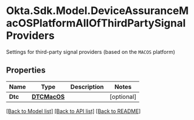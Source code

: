 # Okta.Sdk.Model.DeviceAssuranceMacOSPlatformAllOfThirdPartySignalProviders
Settings for third-party signal providers (based on the `MACOS` platform)

## Properties

Name | Type | Description | Notes
------------ | ------------- | ------------- | -------------
**Dtc** | [**DTCMacOS**](DTCMacOS.md) |  | [optional] 

[[Back to Model list]](../README.md#documentation-for-models) [[Back to API list]](../README.md#documentation-for-api-endpoints) [[Back to README]](../README.md)

